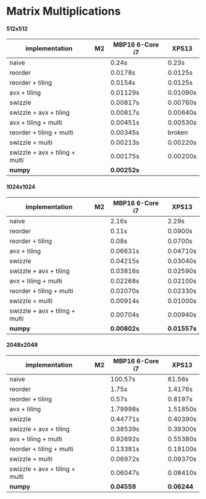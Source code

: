# Matrix Multiplications

#### 512x512
| implementation  | M2  | MBP16 6-Core i7  |  XPS13  |
|---|---|---|---|
| naive  |   | 0.24s  | 0.23s |
| reorder |   | 0.0178s  | 0.0125s |
| reorder + tiling  |   | 0.0154s  | 0.0125s |
| avx + tiling  |   | 0.01129s  | 0.01090s |
| swizzle  |   | 0.00817s  | 0.00760s |
| swizzle + avx + tiling  |   | 0.00817s  | 0.00640s |
| avx + tiling + multi  |   | 0.00451s  | 0.00530s |
| reorder + tiling + multi  |   | 0.00345s  | broken |
| swizzle + multi  |   | 0.00213s  | 0.00220s |
| swizzle + avx + tiling + multi  |   | 0.00175s  | 0.00200s |
| **numpy**  |   | **0.00252s** |  |

#### 1024x1024
| implementation  | M2  | MBP16 6-Core i7  |  XPS13  |
|---|---|---|---|
| naive  |   | 2.16s  | 2.29s |
| reorder |   | 0.11s  | 0.0900s |
| reorder + tiling  |   | 0.08s  | 0.0700s |
| avx + tiling  |   | 0.06631s  | 0.04710s |
| swizzle  |   | 0.04215s  | 0.03040s |
| swizzle + avx + tiling  |   | 0.03816s  | 0.02590s |
| avx + tiling + multi  |   | 0.02268s  | 0.02100s |
| reorder + tiling + multi  |   | 0.02070s  | 0.02330s |
| swizzle + multi  |   | 0.00914s  | 0.01000s |
| swizzle + avx + tiling + multi  |   | 0.00704s  | 0.00940s |
| **numpy**  |   | **0.00802s** | **0.01557s** |

#### 2048x2048
| implementation  | M2  | MBP16 6-Core i7  |  XPS13  |
|---|---|---|---|
| naive  |   | 100.57s  | 61.56s |
| reorder |   | 1.75s  | 1.4176s |
| reorder + tiling  |   | 0.57s  | 0.8197s |
| avx + tiling  |   | 1.79998s  | 1.51850s |
| swizzle  |   | 0.44771s  | 0.40390s |
| swizzle + avx + tiling  |   | 0.38539s  | 0.39300s |
| avx + tiling + multi  |   | 0.92692s  | 0.55380s |
| reorder + tiling + multi  |   | 0.13381s  | 0.19100s |
| swizzle + multi  |   | 0.06972s  | 0.09370s |
| swizzle + avx + tiling + multi  |   | 0.06047s  | 0.08410s |
| **numpy**  |   | **0.04559** | **0.06244** |
